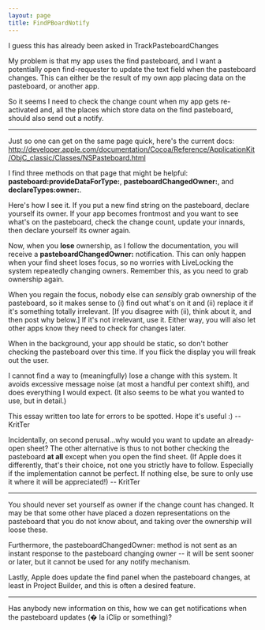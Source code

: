 ```yaml
---
layout: page
title: FindPBoardNotify
---
```


I guess this has already been asked in TrackPasteboardChanges

My problem is that my app uses the find pasteboard, and I want a potentially open find-requester to update the text field when the pasteboard changes. This can either be the result of my own app placing data on the pasteboard, or another app.

So it seems I need to check the change count when my app gets re-activated and, all the places which store data on the find pasteboard, should also send out a notify.

----

Just so one can get on the same page quick, here's the current docs:
http://developer.apple.com/documentation/Cocoa/Reference/ApplicationKit/ObjC_classic/Classes/NSPasteboard.html

I find three methods on that page that might be helpful: **pasteboard:provideDataForType:**, **pasteboardChangedOwner:**, and **declareTypes:owner:**.

Here's how I see it. If you put a new find string on the pasteboard, declare yourself its owner. If your app becomes frontmost and you want to see what's on the pasteboard, check the change count, update your innards, then declare yourself its owner again.

Now, when you **lose** ownership, as I follow the documentation, you will receive a **pasteboardChangedOwner:** notification. This can only happen when your find sheet loses focus, so no worries with LiveLock<nowiki/>ing the system repeatedly changing owners. Remember this, as you need to grab ownership again.

When you regain the focus, nobody else can *sensibly* grab ownership of the pasteboard, so it makes sense to (i) find out what's on it and (ii) replace it if it's something totally irrelevant. [If you disagree with (ii), think about it, and then post why below.] If it's not irrelevant, use it. Either way, you will also let other apps know they need to check for changes later.

When in the background, your app should be static, so don't bother checking the pasteboard over this time. If you flick the display you will freak out the user.

I cannot find a way to (meaningfully) lose a change with this system. It avoids excessive message noise (at most a handful per context shift), and does everything I would expect. (It also seems to be what you wanted to use, but in detail.)

This essay written too late for errors to be spotted. Hope it's useful :) -- KritTer

Incidentally, on second perusal...why would you want to update an already-open sheet? The other alternative is thus to not bother checking the pasteboard **at all** except when you open the find sheet. (If Apple does it differently, that's their choice, not one you strictly have to follow. Especially if the implementation cannot be perfect. If nothing else, be sure to only use it where it will be appreciated!) -- KritTer

----

You should never set yourself as owner if the change count has changed. It may be that some other have placed a dozen representations on the pasteboard that you do not know about, and taking over the ownership will loose these.

Furthermore, the pasteboardChangedOwner: method is not sent as an instant response to the pasteboard changing owner -- it will be sent sooner or later, but it cannot be used for any notify mechanism.

Lastly, Apple does update the find panel when the pasteboard changes, at least in Project Builder, and this is often a desired feature.

----
Has anybody new information on this, how we can get notifications when the pasteboard updates (� la iClip or something)?

